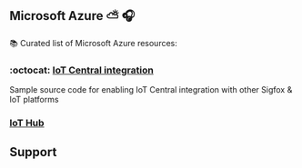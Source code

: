 
## Microsoft Azure :partly_sunny: 🎧

📚 Curated list of Microsoft Azure resources:


### :octocat: [IoT Central integration](https://github.com/Azure/iotc-device-bridge)
Sample source code for enabling IoT Central integration with other Sigfox & IoT platforms

### [IoT Hub]()


Support
-------
